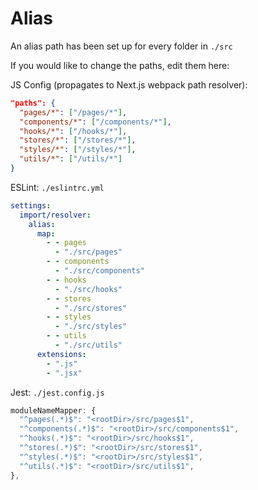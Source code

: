 # Alias

An alias path has been set up for every folder in `./src`

If you would like to change the paths, edit them here:

JS Config (propagates to Next.js webpack path resolver):

```json
"paths": {
  "pages/*": ["/pages/*"],
  "components/*": ["/components/*"],
  "hooks/*": ["/hooks/*"],
  "stores/*": ["/stores/*"],
  "styles/*": ["/styles/*"],
  "utils/*": ["/utils/*"]
}
```

ESLint: `./eslintrc.yml`

```yml
settings:
  import/resolver:
    alias:
      map:
        - - pages
          - "./src/pages"
        - - components
          - "./src/components"
        - - hooks
          - "./src/hooks"
        - - stores
          - "./src/stores"
        - - styles
          - "./src/styles"
        - - utils
          - "./src/utils"
      extensions:
        - ".js"
        - ".jsx"
```

Jest: `./jest.config.js`

```javascript
moduleNameMapper: {
  "^pages(.*)$": "<rootDir>/src/pages$1",
  "^components(.*)$": "<rootDir>/src/components$1",
  "^hooks(.*)$": "<rootDir>/src/hooks$1",
  "^stores(.*)$": "<rootDir>/src/stores$1",
  "^styles(.*)$": "<rootDir>/src/styles$1",
  "^utils(.*)$": "<rootDir>/src/utils$1",
},
```
